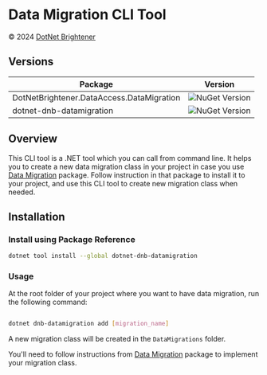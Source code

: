 # Data Migration CLI Tool

&copy; 2024 [DotNet Brightener](mailto:admin@dotnetbrightener.com)

## Versions

| Package | Version |
| --- | --- |
| DotNetBrightener.DataAccess.DataMigration | ![NuGet Version](https://img.shields.io/nuget/v/DotNetBrightener.DataAccess.DataMigration) |
| dotnet-dnb-datamigration | ![NuGet Version](https://img.shields.io/nuget/v/dotnet-dnb-datamigration) |


## Overview

This CLI tool is a .NET tool which you can call from command line. It helps you to create a new data migration class in your project in case you use [Data Migration](https://www.nuget.org/packages/DotNetBrightener.DataAccess.DataMigration) package. Follow instruction in that package to install it to your project, and use this CLI tool to create new migration class when needed.

## Installation

### Install using Package Reference
   
```bash
dotnet tool install --global dotnet-dnb-datamigration
```


### Usage

At the root folder of your project where you want to have data migration, run the following command:

```bash

dotnet dnb-datamigration add [migration_name]

```

A new migration class will be created in the `DataMigrations` folder.

You'll need to follow instructions from [Data Migration](https://www.nuget.org/packages/DotNetBrightener.DataAccess.DataMigration) package to implement your migration class.